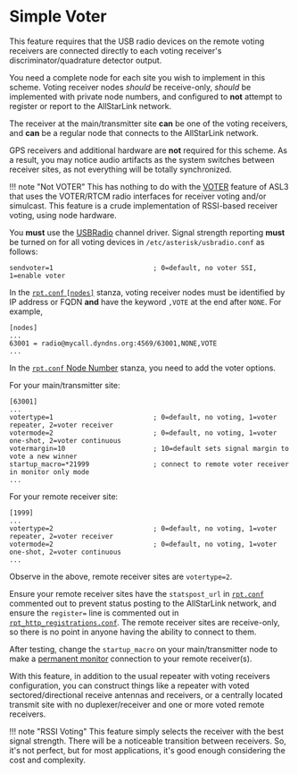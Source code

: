 # Simple Voter
This feature requires that the USB radio devices on the remote voting receivers are connected directly to each voting receiver's discriminator/quadrature detector output. 

You need a complete node for each site you wish to implement in this scheme. Voting receiver nodes *should* be receive-only, *should* be implemented with private node numbers, and configured to **not** attempt to register or report to the AllStarLink network.

The receiver at the main/transmitter site **can** be one of the voting receivers, and **can** be a regular node that connects to the AllStarLink network. 

GPS receivers and additional hardware are **not** required for this scheme. As a result, you may notice audio artifacts as the system switches between receiver sites, as not everything will be totally synchronized.

!!! note "Not VOTER"
    This has nothing to do with the [VOTER](../voter/index.md) feature of ASL3 that uses the VOTER/RTCM radio interfaces for receiver voting and/or simulcast. This feature is a crude implementation of RSSI-based receiver voting, using node hardware.

You **must** use the [USBRadio](./usbinterfaces.md) channel driver. Signal strength reporting **must** be turned on for all voting devices in `/etc/asterisk/usbradio.conf` as follows:

```
sendvoter=1                         ; 0=default, no voter SSI, 1=enable voter
```

In the [`rpt.conf` `[nodes]`](../config/rpt_conf.md#nodes-stanza) stanza, voting receiver nodes must be identified by IP address or FQDN **and** have the keyword `,VOTE` at the end after `NONE`. For example,

```
[nodes]
...
63001 = radio@mycall.dyndns.org:4569/63001,NONE,VOTE
...
```

In the [`rpt.conf` Node Number](../config/rpt_conf.md#node-number-stanza) stanza, you need to add the voter options.

For your main/transmitter site:

```
[63001]
...
votertype=1                         ; 0=default, no voting, 1=voter repeater, 2=voter receiver
votermode=2                         ; 0=default, no voting, 1=voter one-shot, 2=voter continuous
votermargin=10                      ; 10=default sets signal margin to vote a new winner
startup_macro=*21999                ; connect to remote voter receiver in monitor only mode
...
```

For your remote receiver site:

```
[1999]
...
votertype=2                         ; 0=default, no voting, 1=voter repeater, 2=voter receiver
votermode=2                         ; 0=default, no voting, 1=voter one-shot, 2=voter continuous
...
```

Observe in the above, remote receiver sites are `votertype=2`.

Ensure your remote receiver sites have the `statspost_url` in [`rpt.conf`](../config/rpt_conf.md#statpost_url) commented out to prevent status posting to the AllStarLink network, and ensure the `register=` line is commented out in [`rpt_http_registrations.conf`](./httpreg.md). The remote receiver sites are receive-only, so there is no point in anyone having the ability to connect to them.

After testing, change the `startup_macro` on your main/transmitter node to make a [permanent monitor](./permanentnode.md) connection to your remote receiver(s).

With this feature, in addition to the usual repeater with voting receivers configuration, you can construct things like a repeater with voted sectored/directional receive antennas and receivers, or a centrally located transmit site with no duplexer/receiver and one or more voted remote receivers.

!!! note "RSSI Voting"
    This feature simply selects the receiver with the best signal strength. There will be a noticeable transition between receivers. So, it's not perfect, but for most applications, it's good enough considering the cost and complexity.
